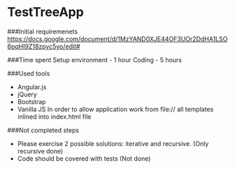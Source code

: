 TestTreeApp
===========

###Initial requiremenets
https://docs.google.com/document/d/1MzYAND0XJE44OF3UOr2DdHA1LSO6pqHI9Z18zpyc5yo/edit#

###Time spent
Setup environment - 1 hour
Coding - 5 hours


###Used tools
- Angular.js
- jQuery
- Bootstrap
- Vanilla JS
In order to allow application work from file://  all templates inlined into index.html file

###Not completed steps
- Please exercise 2 possible solutions: iterative and recursive. (Only recursive done)
- Code should be covered with tests (Not done)

